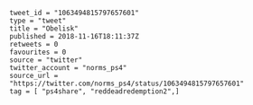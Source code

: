 ```
tweet_id = "1063494815797657601"
type = "tweet"
title = "Obelisk"
published = 2018-11-16T18:11:37Z
retweets = 0
favourites = 0
source = "twitter"
twitter_account = "norms_ps4"
source_url = "https://twitter.com/norms_ps4/status/1063494815797657601"
tag = [ "ps4share", "reddeadredemption2",]
```

<p class='image'><img src='http://mnf.m17s.net/2018/11/16/DsJK5WjXoAA_QoW.jpg' alt=''></p>

